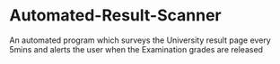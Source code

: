 # Automated-Result-Scanner
An automated program which surveys the University result page every 5mins and alerts the user when the Examination grades are released
